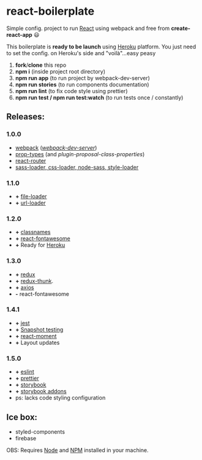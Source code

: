 # react-boilerplate

Simple config. project to run [React](https://reactjs.org) using webpack and free from
**create-react-app** :smiley:

This boilerplate is **ready to be launch** using [Heroku](https://dashboard.heroku.com/apps)
platform. You just need to set the config. on Heroku's side and "voilà"...easy peasy

1. **fork**/**clone** this repo
2. **npm i** (inside project root directory)
3. **npm run app** (to run project by webpack-dev-server)
4. **npm run stories** (to run components documentation)
5. **npm run lint** (to fix code style using prettier)
6. **npm run test / npm run test:watch** (to run tests once / constantly)

## Releases:

### 1.0.0

- [webpack](https://github.com/webpack/webpack)
  (_[webpack-dev-server](https://github.com/webpack/webpack-dev-server)_)
- [prop-types](https://github.com/facebook/prop-types) (and _plugin-proposal-class-properties_)
- [react-router](https://github.com/ReactTraining/react-router/tree/master/packages/react-router)
- [sass-loader, css-loader, node-sass, style-loader](https://github.com/webpack-contrib/sass-loader)

### 1.1.0

- **+** [file-loader](https://github.com/webpack-contrib/file-loader)
- **+** [url-loader](https://github.com/webpack-contrib/url-loader)

### 1.2.0

- **+** [classnames](https://github.com/JedWatson/classnames)
- **+** [react-fontawesome](https://github.com/FortAwesome/react-fontawesome)
- **+** Ready for [Heroku](https://dashboard.heroku.com/apps)

### 1.3.0

- **+** [redux](https://github.com/reduxjs/redux)
- **+** [redux-thunk](https://github.com/reduxjs/redux-thunk).
- **+** [axios](https://github.com/axios/axios)
- **-** react-fontawesome

### 1.4.1

- **+** [jest](https://github.com/facebook/jest)
- **+**
  [Snapshot testing](https://github.com/facebook/react/tree/master/packages/react-test-renderer)
- **+** [react-moment](https://github.com/headzoo/react-moment#readme)
- **+** Layout updates

### 1.5.0

- **+** [eslint](https://github.com/eslint/eslint)
- **+** [prettier](https://github.com/prettier/prettier)
- **+** [storybook](https://github.com/storybookjs/storybook)
- **+** [storybook addons](https://github.com/storybookjs/storybook/tree/master/addons/knobs)
- ps: lacks code styling configuration

## Ice box:

- styled-components
- firebase

OBS: Requires [Node](https://nodejs.org/en/) and [NPM](https://www.npmjs.com) installed in your
machine.
